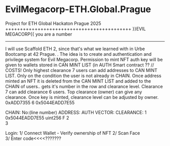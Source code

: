 # EvilMegacorp-ETH.Global.Prague
Project for ETH Global Hackaton Prague 2025
+++++++++++++++++++++++++++++++++++++++++++
}}EVIL MEGACORP{{
 you are a number
 
------------------
I will use Scaffold ETH 2, since that's what we learned with in Urbe Bootcamp at 42 Prague.
.
The idea is to create and authentication and privilege system for Evil Megacorp.
Permission to mint NFT auth key will be given to wallets stored in CAN MINT LIST (in AUTH Smart contract ?? // COSTS!
Only highest clearance 7 users can add addresses to CAN MINT LIST. Only on the condition the user is not already in CHAIN.
Once address minted an NFT it is deleted from the CAN MINT LIST and added to the CHAIN of users.. gets it's number in the row and clearance level.
Clearance 7 can add clearance 6 users. Top clearance (owner) can give any clearance.
Once key is minted, clearance level can be adjusted by owner.
0xADD7355   6           0x5044EADD7E55

CHAIN:
No:(line number) ADDRESS:        AUTH VECTOR:  CLEARANCE:
1                0x5044EADD7E55  uint256       F
2                
3

Login:
1/ Connect Wallet - Verify ownership of NFT
2/ Scan Face      
3/ Enter code<<<<???????

